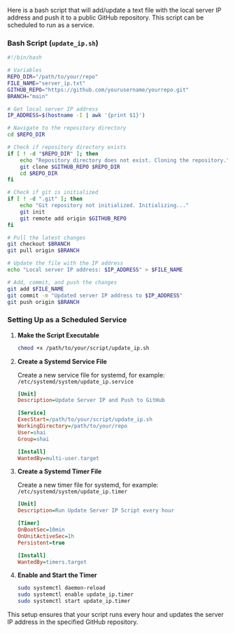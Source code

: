 Here is a bash script that will add/update a text file with the local server IP address and push it to a public GitHub repository. This script can be scheduled to run as a service.

### Bash Script (`update_ip.sh`)

```bash
#!/bin/bash

# Variables
REPO_DIR="/path/to/your/repo"
FILE_NAME="server_ip.txt"
GITHUB_REPO="https://github.com/yourusername/yourrepo.git"
BRANCH="main"

# Get local server IP address
IP_ADDRESS=$(hostname -I | awk '{print $1}')

# Navigate to the repository directory
cd $REPO_DIR

# Check if repository directory exists
if [ ! -d "$REPO_DIR" ]; then
    echo "Repository directory does not exist. Cloning the repository."
    git clone $GITHUB_REPO $REPO_DIR
    cd $REPO_DIR
fi

# Check if git is initialized
if [ ! -d ".git" ]; then
    echo "Git repository not initialized. Initializing..."
    git init
    git remote add origin $GITHUB_REPO
fi

# Pull the latest changes
git checkout $BRANCH
git pull origin $BRANCH

# Update the file with the IP address
echo "Local server IP address: $IP_ADDRESS" > $FILE_NAME

# Add, commit, and push the changes
git add $FILE_NAME
git commit -m "Updated server IP address to $IP_ADDRESS"
git push origin $BRANCH
```

### Setting Up as a Scheduled Service

1. **Make the Script Executable**

   ```bash
   chmod +x /path/to/your/script/update_ip.sh
   ```

2. **Create a Systemd Service File**

   Create a new service file for systemd, for example: `/etc/systemd/system/update_ip.service`

   ```ini
   [Unit]
   Description=Update Server IP and Push to GitHub

   [Service]
   ExecStart=/path/to/your/script/update_ip.sh
   WorkingDirectory=/path/to/your/repo
   User=shai
   Group=shai

   [Install]
   WantedBy=multi-user.target
   ```

3. **Create a Systemd Timer File**

   Create a new timer file for systemd, for example: `/etc/systemd/system/update_ip.timer`

   ```ini
   [Unit]
   Description=Run Update Server IP Script every hour

   [Timer]
   OnBootSec=10min
   OnUnitActiveSec=1h
   Persistent=true

   [Install]
   WantedBy=timers.target
   ```

4. **Enable and Start the Timer**

   ```bash
   sudo systemctl daemon-reload
   sudo systemctl enable update_ip.timer
   sudo systemctl start update_ip.timer
   ```

This setup ensures that your script runs every hour and updates the server IP address in the specified GitHub repository.
